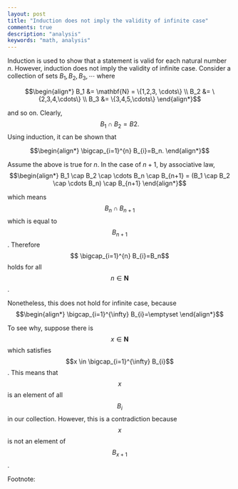 ```yaml
---
layout: post
title: "Induction does not imply the validity of infinite case"
comments: true
description: "analysis"
keywords: "math, analysis"
---
```



Induction is used to show that a statement is valid for each natural number $n$. However, induction does not imply the validity of infinite case. Consider a collection of sets $B_{1}, B_{2}, B_{3}, \cdots$ where 

$$\begin{align*}
B_1 &= \mathbf{N} = \{1,2,3, \cdots\} \\
B_2 &= \{2,3,4,\cdots\} \\
B_3 &= \{3,4,5,\cdots\}
\end{align*}$$ 

and so on. Clearly, $$B_1 \cap B_2 = B2. $$ Using induction, it can be shown that 

$$\begin{align*}
\bigcap_{i=1}^{n} B_{i}=B_n.
\end{align*}$$ 

Assume the above is true for $n$. In the case of $n+1$, by associative law, 
$$\begin{align*}
B_1 \cap B_2 \cap  \cdots B_n \cap B_{n+1} =  (B_1 \cap B_2 \cap  \cdots B_n) \cap B_{n+1}
\end{align*}$$ 

which means $$B_n \cap B_{n+1}$$ which is equal to $$B_{n+1}$$. Therefore $$ \bigcap_{i=1}^{n} B_{i}=B_n$$ holds for all $$n \in \mathbf{N}$$.

Nonetheless, this does not hold for infinite case, because 
$$\begin{align*} 
\bigcap_{i=1}^{\infty} B_{i}=\emptyset
\end{align*}$$ 

To see why, suppose there is $$x \in \mathbf{N}$$ which satisfies $$x \in \bigcap_{i=1}^{\infty} B_{i}$$. This means that $$x$$ is an element of all $$B_i$$ in our collection. However, this is a contradiction because $$x$$ is not an element of $$B_{x+1}$$.

Footnote:

[^1]: Inspired by [Understanding Analysis](https://www.amazon.com/Understanding-Analysis-Undergraduate-Texts-Mathematics/dp/1493927116).
